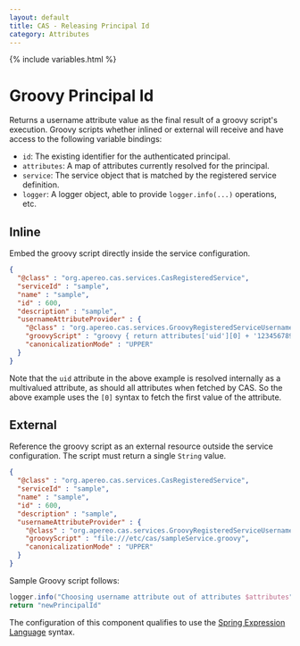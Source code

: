 ```yaml
---
layout: default
title: CAS - Releasing Principal Id
category: Attributes
---
```


{% include variables.html %}

# Groovy Principal Id

Returns a username attribute value as the final result of a groovy script's execution.
Groovy scripts whether inlined or external will receive and have access to the following variable bindings:

- `id`: The existing identifier for the authenticated principal.
- `attributes`: A map of attributes currently resolved for the principal.
- `service`: The service object that is matched by the registered service definition.
- `logger`: A logger object, able to provide `logger.info(...)` operations, etc.

## Inline

Embed the groovy script directly inside the service configuration.

```json
{
  "@class" : "org.apereo.cas.services.CasRegisteredService",
  "serviceId" : "sample",
  "name" : "sample",
  "id" : 600,
  "description" : "sample",
  "usernameAttributeProvider" : {
    "@class" : "org.apereo.cas.services.GroovyRegisteredServiceUsernameProvider",
    "groovyScript" : "groovy { return attributes['uid'][0] + '123456789' }",
    "canonicalizationMode" : "UPPER"
  }
}
```

Note that the `uid` attribute in the above example is resolved internally as a multivalued attribute, as should all attributes when fetched by CAS. So 
the above example uses the `[0]` syntax to fetch the first value of the attribute.

## External

Reference the groovy script as an external resource outside the service configuration.
The script must return a single `String` value.

```json
{
  "@class" : "org.apereo.cas.services.CasRegisteredService",
  "serviceId" : "sample",
  "name" : "sample",
  "id" : 600,
  "description" : "sample",
  "usernameAttributeProvider" : {
    "@class" : "org.apereo.cas.services.GroovyRegisteredServiceUsernameProvider",
    "groovyScript" : "file:///etc/cas/sampleService.groovy",
    "canonicalizationMode" : "UPPER"
  }
}
```

Sample Groovy script follows:

```groovy
logger.info("Choosing username attribute out of attributes $attributes")
return "newPrincipalId"
```

The configuration of this component qualifies to use the [Spring Expression Language](../configuration/Configuration-Spring-Expressions.html) syntax.
